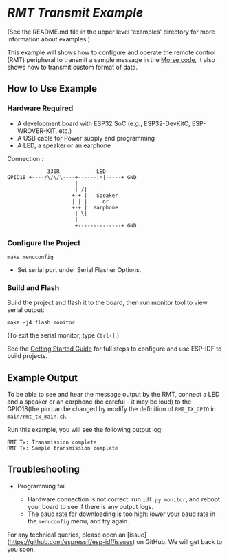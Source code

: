 # _RMT Transmit Example_

(See the README.md file in the upper level 'examples' directory for more information about examples.)

This example will shows how to configure and operate the remote control (RMT) peripheral to transmit a sample message in the [Morse code](https://en.wikipedia.org/wiki/Morse_code), it also shows how to transmit custom format of data.

## How to Use Example

### Hardware Required

* A development board with ESP32 SoC (e.g., ESP32-DevKitC, ESP-WROVER-KIT, etc.)
* A USB cable for Power supply and programming
* A LED, a speaker or an earphone

Connection :

```
             330R            LED     
GPIO18 +----/\/\/\----+------|>|-----+ GND
                      |    
                      | /|
                     +-+ |   Speaker
                     | | |     or
                     +-+ |  earphone
                      | \|
                      |
                      +--------------+ GND
```

### Configure the Project

```
make menuconfig
```

* Set serial port under Serial Flasher Options.

### Build and Flash

Build the project and flash it to the board, then run monitor tool to view serial output:

```
make -j4 flash monitor
```

(To exit the serial monitor, type ``Ctrl-]``.)

See the [Getting Started Guide](https://docs.espressif.com/projects/esp-idf/en/latest/get-started/index.html) for full steps to configure and use ESP-IDF to build projects.

## Example Output

To be able to see and hear the message output by the RMT, connect a LED and a speaker or an earphone (be careful - it may be loud) to the GPIO18(the pin can be changed by modify the definition of `RMT_TX_GPIO` in `main/rmt_tx_main.c`).

Run this example, you will see the following output log:
```
RMT Tx: Transmission complete
RMT Tx: Sample transmission complete
```

## Troubleshooting

* Programming fail

    * Hardware connection is not correct: run `idf.py monitor`, and reboot your board to see if there is any output logs.
    * The baud rate for downloading is too high: lower your baud rate in the `menuconfig` menu, and try again.

For any technical queries, please open an [issue] (https://github.com/espressif/esp-idf/issues) on GitHub. We will get back to you soon.
